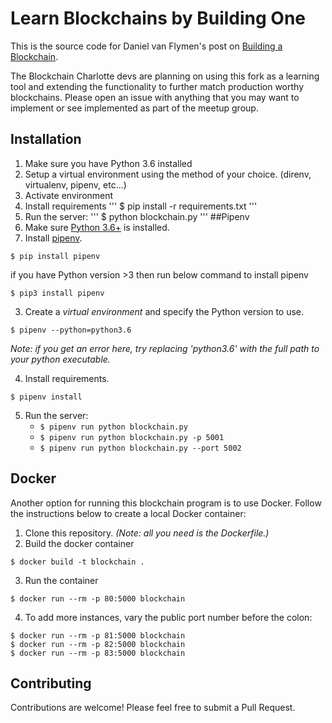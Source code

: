 # Learn Blockchains by Building One

This is the source code for Daniel van Flymen's post on [Building a Blockchain](https://medium.com/p/117428612f46).

The Blockchain Charlotte devs are planning on using this fork as a learning tool and extending the functionality to further match production worthy blockchains.  Please open an issue with anything that you may want to implement or see implemented as part of the meetup group.

## Installation
1. Make sure you have Python 3.6 installed
2. Setup a virtual environment using the method of your choice. (direnv, virtualenv, pipenv, etc...)
3. Activate environment
4. Install requirements
'''
$ pip install -r requirements.txt
'''
5. Run the server:
'''
$ python blockchain.py
'''
##Pipenv
1. Make sure [Python 3.6+](https://www.python.org/downloads/) is installed. 
2. Install [pipenv](https://github.com/kennethreitz/pipenv). 

```
$ pip install pipenv 
```
if you have Python version >3 then run below command to install pipenv

```
$ pip3 install pipenv 
```

3. Create a _virtual environment_ and specify the Python version to use. 

```
$ pipenv --python=python3.6
```
*Note: if you get an error here, try replacing 'python3.6' with the full path to your python executable.*

4. Install requirements.  

```
$ pipenv install 
``` 

5. Run the server:
    * `$ pipenv run python blockchain.py` 
    * `$ pipenv run python blockchain.py -p 5001`
    * `$ pipenv run python blockchain.py --port 5002`
    
## Docker

Another option for running this blockchain program is to use Docker.  Follow the instructions below to create a local Docker container:

1. Clone this repository. *(Note: all you need is the Dockerfile.)*
2. Build the docker container

```
$ docker build -t blockchain .
```

3. Run the container

```
$ docker run --rm -p 80:5000 blockchain
```

4. To add more instances, vary the public port number before the colon:

```
$ docker run --rm -p 81:5000 blockchain
$ docker run --rm -p 82:5000 blockchain
$ docker run --rm -p 83:5000 blockchain
```

## Contributing

Contributions are welcome! Please feel free to submit a Pull Request.

